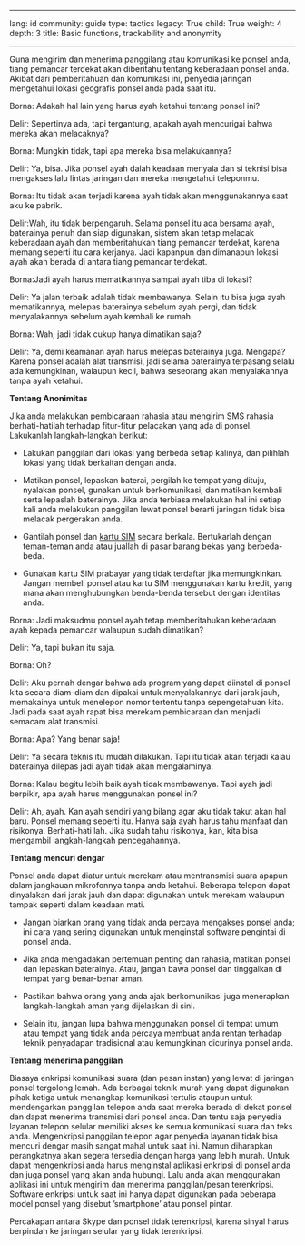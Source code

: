 

---

lang: id
community: guide
type: tactics
legacy: True
child: True
weight: 4
depth: 3
title: Basic functions, trackability and anonymity

---

Guna mengirim dan menerima panggilang atau komunikasi ke ponsel anda, tiang pemancar terdekat akan diberitahu tentang keberadaan ponsel anda. Akibat dari pemberitahuan dan komunikasi ini, penyedia jaringan mengetahui lokasi geografis ponsel anda pada saat itu. 

<div class="background" markdown=1>
Borna: Adakah hal lain yang harus ayah ketahui tentang ponsel ini? 

Delir: Sepertinya ada, tapi tergantung, apakah ayah mencurigai bahwa mereka akan melacaknya?

Borna: Mungkin tidak, tapi apa mereka bisa melakukannya?

Delir: Ya, bisa. Jika ponsel ayah dalah keadaan menyala dan si teknisi bisa mengakses lalu lintas jaringan dan mereka mengetahui teleponmu.

Borna: Itu tidak akan terjadi karena ayah tidak akan menggunakannya saat aku ke pabrik.

Delir:Wah, itu tidak berpengaruh. Selama ponsel itu ada bersama ayah, baterainya penuh dan siap digunakan, sistem akan tetap melacak keberadaan ayah dan memberitahukan tiang pemancar terdekat, karena memang seperti itu cara kerjanya. Jadi kapanpun dan dimanapun lokasi ayah akan berada di antara tiang pemancar terdekat.
 
Borna:Jadi ayah harus mematikannya sampai ayah tiba di lokasi?
 
Delir: Ya jalan terbaik adalah tidak membawanya. Selain itu bisa juga ayah mematikannya, melepas baterainya sebelum ayah pergi, dan tidak menyalakannya sebelum ayah kembali ke rumah.

Borna: Wah, jadi tidak cukup hanya dimatikan saja?

Delir: Ya, demi keamanan ayah harus melepas baterainya juga. Mengapa? Karena ponsel adalah alat transmisi, jadi selama baterainya terpasang selalu ada kemungkinan, walaupun kecil, bahwa seseorang akan menyalakannya tanpa ayah ketahui.
</div>

**Tentang Anonimitas**

Jika anda melakukan pembicaraan rahasia atau mengirim SMS rahasia berhati-hatilah terhadap fitur-fitur pelacakan yang ada di ponsel. Lakukanlah langkah-langkah berikut:

* Lakukan panggilan dari lokasi yang berbeda setiap kalinya, dan pilihlah lokasi yang tidak berkaitan dengan anda.

* Matikan ponsel, lepaskan baterai, pergilah ke tempat yang dituju, nyalakan ponsel, gunakan untuk berkomunikasi, dan matikan kembali serta lepaslah baterainya. Jika anda terbiasa melakukan hal ini setiap kali anda melakukan panggilan lewat ponsel berarti jaringan tidak bisa melacak pergerakan anda. 
 
* Gantilah ponsel dan [kartu SIM](/id/glossary#SIM_card) secara berkala. Bertukarlah dengan teman-teman anda atau juallah di pasar barang bekas yang berbeda-beda. 

* Gunakan kartu SIM prabayar yang tidak terdaftar jika memungkinkan. Jangan membeli ponsel atau kartu SIM menggunakan kartu kredit, yang mana akan menghubungkan benda-benda tersebut dengan identitas anda. 

<div class="background" markdown=1>
Borna: Jadi maksudmu ponsel ayah tetap memberitahukan keberadaan ayah kepada pemancar walaupun sudah dimatikan?

Delir: Ya, tapi bukan itu saja. 

Borna: Oh?

Delir: Aku pernah dengar bahwa ada program yang dapat diinstal di ponsel kita secara diam-diam dan dipakai untuk menyalakannya dari jarak jauh, memakainya untuk menelepon nomor tertentu tanpa sepengetahuan kita. Jadi pada saat ayah rapat bisa merekam pembicaraan dan menjadi semacam alat transmisi.

Borna: Apa? Yang benar saja!  

Delir: Ya secara teknis itu mudah dilakukan. Tapi itu tidak akan terjadi kalau baterainya dilepas jadi ayah tidak akan mengalaminya. 

Borna: Kalau begitu lebih baik ayah tidak membawanya. Tapi ayah jadi berpikir, apa ayah harus menggunakan ponsel ini?

Delir: Ah, ayah. Kan ayah sendiri yang bilang agar aku tidak takut akan hal baru. Ponsel memang seperti itu. Hanya saja ayah harus tahu manfaat dan risikonya. Berhati-hati lah. Jika sudah tahu risikonya, kan, kita bisa mengambil langkah-langkah pencegahannya. 
</div>

**Tentang mencuri dengar**

Ponsel anda dapat diatur untuk merekam atau mentransmisi suara apapun dalam jangkauan mikrofonnya tanpa anda ketahui. Beberapa telepon dapat dinyalakan dari jarak jauh dan dapat digunakan untuk merekam walaupun tampak seperti dalam keadaan mati.

* Jangan biarkan orang yang tidak anda percaya mengakses ponsel anda; ini cara yang sering digunakan untuk menginstal software pengintai di ponsel anda. 

* Jika anda mengadakan pertemuan penting dan rahasia, matikan ponsel dan lepaskan baterainya. Atau, jangan bawa ponsel dan tinggalkan di tempat yang benar-benar aman. 
 
* Pastikan bahwa orang yang anda ajak berkomunikasi juga menerapkan langkah-langkah aman yang dijelaskan di sini.

* Selain itu, jangan lupa bahwa menggunakan ponsel di tempat umum atau tempat yang tidak anda percaya membuat anda rentan terhadap teknik penyadapan tradisional atau kemungkinan dicurinya ponsel anda.

**Tentang menerima panggilan**

Biasaya enkripsi komunikasi suara (dan pesan instan) yang lewat di jaringan ponsel tergolong lemah. Ada berbagai teknik murah yang dapat digunakan pihak ketiga untuk menangkap komunikasi tertulis ataupun untuk mendengarkan panggilan telepon anda saat mereka berada di dekat ponsel dan dapat menerima transmisi dari ponsel anda. Dan tentu saja penyedia layanan telepon selular memiliki akses ke semua komunikasi suara dan teks anda. Mengenkripsi panggilan telepon agar penyedia layanan tidak bisa mencuri dengar masih sangat mahal untuk saat ini. Namun diharapkan perangkatnya akan segera tersedia dengan harga yang lebih murah. Untuk dapat mengenkripsi anda harus menginstal aplikasi enkripsi di ponsel anda dan juga ponsel yang akan anda hubungi. Lalu anda akan menggunakan aplikasi ini untuk mengirim dan menerima panggilan/pesan terenkripsi. Software enkripsi untuk saat ini hanya dapat digunakan pada beberapa model ponsel yang disebut ’smartphone’ atau ponsel pintar.

Percakapan antara Skype dan ponsel tidak terenkripsi, karena sinyal harus berpindah ke jaringan selular yang tidak terenkripsi.

